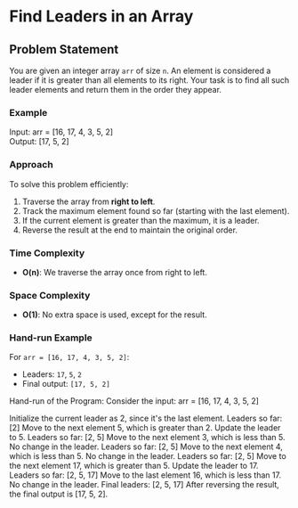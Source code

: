 # Find Leaders in an Array

## Problem Statement
You are given an integer array `arr` of size `n`. An element is considered a leader if it is greater than all elements to its right. Your task is to find all such leader elements and return them in the order they appear.

### Example
Input: arr = [16, 17, 4, 3, 5, 2]  
Output: [17, 5, 2]

### Approach

To solve this problem efficiently:
1. Traverse the array from **right to left**.
2. Track the maximum element found so far (starting with the last element).
3. If the current element is greater than the maximum, it is a leader.
4. Reverse the result at the end to maintain the original order.

### Time Complexity
- **O(n)**: We traverse the array once from right to left.

### Space Complexity
- **O(1)**: No extra space is used, except for the result.

### Hand-run Example
For `arr = [16, 17, 4, 3, 5, 2]`:
- Leaders: `17`, `5`, `2`
- Final output: `[17, 5, 2]`

Hand-run of the Program:
Consider the input:
arr = [16, 17, 4, 3, 5, 2]

Initialize the current leader as 2, since it's the last element.
Leaders so far: [2]
Move to the next element 5, which is greater than 2.
Update the leader to 5.
Leaders so far: [2, 5]
Move to the next element 3, which is less than 5.
No change in the leader.
Leaders so far: [2, 5]
Move to the next element 4, which is less than 5.
No change in the leader.
Leaders so far: [2, 5]
Move to the next element 17, which is greater than 5.
Update the leader to 17.
Leaders so far: [2, 5, 17]
Move to the last element 16, which is less than 17.
No change in the leader.
Final leaders: [2, 5, 17]
After reversing the result, the final output is [17, 5, 2].
